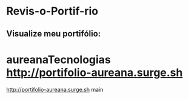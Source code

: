 # Revis-o-Portif-rio
## Visualize meu portifólio:

 aureanaTecnologias
http://portifolio-aureana.surge.sh
=======
http://portifolio-aureana.surge.sh
 main
